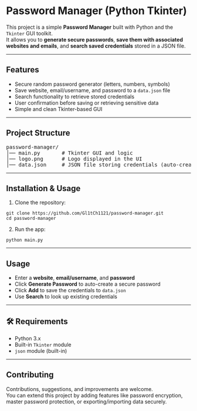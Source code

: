 <h1> Password Manager (Python Tkinter)</h1>

<p>
  This project is a simple <strong>Password Manager</strong> built with Python and the 
  <code>Tkinter</code> GUI toolkit.<br>
  It allows you to <strong>generate secure passwords</strong>, 
  <strong>save them with associated websites and emails</strong>, and 
  <strong>search saved credentials</strong> stored in a JSON file.
</p>

<hr>

<h2> Features</h2>
<ul>
  <li>Secure random password generator (letters, numbers, symbols)</li>
  <li>Save website, email/username, and password to a <code>data.json</code> file</li>
  <li>Search functionality to retrieve stored credentials</li>
  <li>User confirmation before saving or retrieving sensitive data</li>
  <li>Simple and clean Tkinter-based GUI</li>
</ul>

<hr>

<h2> Project Structure</h2>
<pre>
password-manager/
│── main.py       # Tkinter GUI and logic
│── logo.png      # Logo displayed in the UI
│── data.json     # JSON file storing credentials (auto-created after first save)
</pre>

<hr>

<h2> Installation &amp; Usage</h2>
<ol>
  <li>Clone the repository:</li>
</ol>
<pre><code>git clone https://github.com/Gl1tCh1121/password-manager.git
cd password-manager
</code></pre>

<ol start="2">
  <li>Run the app:</li>
</ol>
<pre><code>python main.py
</code></pre>

<hr>

<h2> Usage</h2>
<ul>
  <li>Enter a <strong>website</strong>, <strong>email/username</strong>, and <strong>password</strong></li>
  <li>Click <strong>Generate Password</strong> to auto-create a secure password</li>
  <li>Click <strong>Add</strong> to save the credentials to <code>data.json</code></li>
  <li>Use <strong>Search</strong> to look up existing credentials</li>
</ul>

<hr>

<h2>🛠 Requirements</h2>
<ul>
  <li>Python 3.x</li>
  <li>Built-in <code>Tkinter</code> module</li>
  <li><code>json</code> module (built-in)</li>
</ul>

<hr>

<h2> Contributing</h2>
<p>
  Contributions, suggestions, and improvements are welcome. <br>
  You can extend this project by adding features like password encryption, 
  master password protection, or exporting/importing data securely.
</p>
